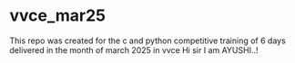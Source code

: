 # vvce_mar25
This repo was created for the c and python competitive training of 6 days delivered in the month of march 2025 in  vvce
Hi sir I am AYUSHI..!
